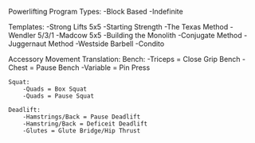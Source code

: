 Powerlifting Program Types:
-Block Based
-Indefinite


Templates:
-Strong Lifts 5x5
-Starting Strength
-The Texas Method
-Wendler 5/3/1
-Madcow 5x5
-Building the Monolith
-Conjugate Method
-Juggernaut Method
-Westside Barbell
-Condito

Accessory Movement Translation:
    Bench:
        -Triceps = Close Grip Bench
        -Chest = Pause Bench
        -Variable = Pin Press

    Squat:
        -Quads = Box Squat
        -Quads = Pause Squat

    Deadlift:
        -Hamstrings/Back = Pause Deadlift
        -Hamstring/Back = Deficeit Deadlift
        -Glutes = Glute Bridge/Hip Thrust